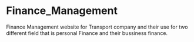 # Finance_Management
Finance Management website for Transport company and their use for two different field that is personal Finance and their bussiness finance.
